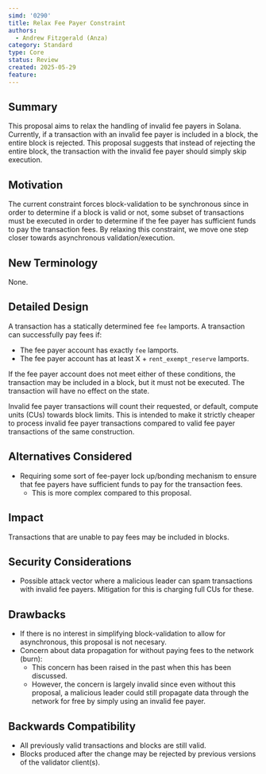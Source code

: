 ```yaml
---
simd: '0290'
title: Relax Fee Payer Constraint
authors:
  - Andrew Fitzgerald (Anza)
category: Standard
type: Core
status: Review
created: 2025-05-29
feature:
---
```


## Summary

This proposal aims to relax the handling of invalid fee payers in Solana.
Currently, if a transaction with an invalid fee payer is included in a block,
the entire block is rejected.
This proposal suggests that instead of rejecting the entire block, the
transaction with the invalid fee payer should simply skip execution.

## Motivation

The current constraint forces block-validation to be synchronous since in order
to determine if a block is valid or not, some subset of transactions must be
executed in order to determine if the fee payer has sufficient funds to pay the
transaction fees.
By relaxing this constraint, we move one step closer towards asynchronous
validation/execution.

## New Terminology

None.

## Detailed Design

A transaction has a statically determined fee `fee` lamports.
A transaction can successfully pay fees if:

- The fee payer account has exactly `fee` lamports.
- The fee payer account has at least X + `rent_exempt_reserve` lamports.

If the fee payer account does not meet either of these conditions, the transaction
may be included in a block, but it must not be executed.
The transaction will have no effect on the state.

Invalid fee payer transactions will count their requested,
or default, compute units (CUs) towards block limits.
This is intended to make it strictly cheaper to process invalid fee payer
transactions compared to valid fee payer transactions of the same construction.

## Alternatives Considered

- Requiring some sort of fee-payer lock up/bonding mechanism to ensure that fee
  payers have sufficient funds to pay for the transaction fees.
  - This is more complex compared to this proposal.

## Impact

Transactions that are unable to pay fees may be included in blocks.

## Security Considerations

- Possible attack vector where a malicious leader can spam transactions with
  invalid fee payers. Mitigation for this is charging full CUs for these.

## Drawbacks

- If there is no interest in simplifying block-validation to allow for
  asynchronous, this proposal is not necesary.
- Concern about data propagation for without paying fees to the network (burn):
  - This concern has been raised in the past when this has been discussed.
  - However, the concern is largely invalid since even without this proposal,
    a malicious leader could still propagate data through the network for free
    by simply using an invalid fee payer.

## Backwards Compatibility

- All previously valid transactions and blocks are still valid.
- Blocks produced after the change may be rejected by previous versions of the
  validator client(s).
